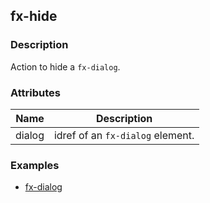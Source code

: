 ## fx-hide

### Description

Action to hide a `fx-dialog`.


### Attributes
| Name | Description |
|------|-------------|
| dialog | idref of an `fx-dialog` element. |

### Examples

* [fx-dialog](../demo/controls/fx-dialog.html)
